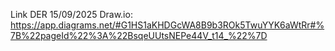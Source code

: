 Link DER 15/09/2025 Draw.io: https://app.diagrams.net/#G1HS1aKHDGcWA8B9b3ROk5TwuYYK6aWtRr#%7B%22pageId%22%3A%22BsqeUUtsNEPe44V_t14_%22%7D 